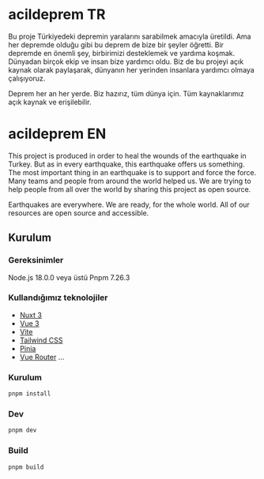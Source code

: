 # acildeprem TR
Bu proje Türkiyedeki depremin yaralarını sarabilmek amacıyla üretildi.
Ama her depremde olduğu gibi bu deprem de bize bir şeyler öğretti.
Bir depremde en önemli şey, birbirimizi desteklemek ve yardıma koşmak.
Dünyadan birçok ekip ve insan bize yardımcı oldu. Biz de bu projeyi açık kaynak olarak paylaşarak, dünyanın her yerinden insanlara yardımcı olmaya çalışıyoruz.

Deprem her an her yerde. Biz hazırız, tüm dünya için. Tüm kaynaklarımız açık kaynak ve erişilebilir.

# acildeprem EN
This project is produced in order to heal the wounds of the earthquake in Turkey.
But as in every earthquake, this earthquake offers us something.
The most important thing in an earthquake is to support and force the force.
Many teams and people from around the world helped us. We are trying to help people from all over the world by sharing this project as open source.

Earthquakes are everywhere. We are ready, for the whole world. All of our resources are open source and accessible.


## Kurulum

### Gereksinimler
Node.js 18.0.0 veya üstü
Pnpm 7.26.3

### Kullandığımız teknolojiler
- [Nuxt 3](https://nuxt.com)
- [Vue 3](https://vuejs.org/)
- [Vite](https://vitejs.dev/)
- [Tailwind CSS](https://tailwindcss.com/)
- [Pinia](https://pinia.esm.dev/)
- [Vue Router](https://next.router.vuejs.org/)
...

### Kurulum
```bash
pnpm install
```

### Dev
```bash
pnpm dev
```

### Build
```bash
pnpm build
```
